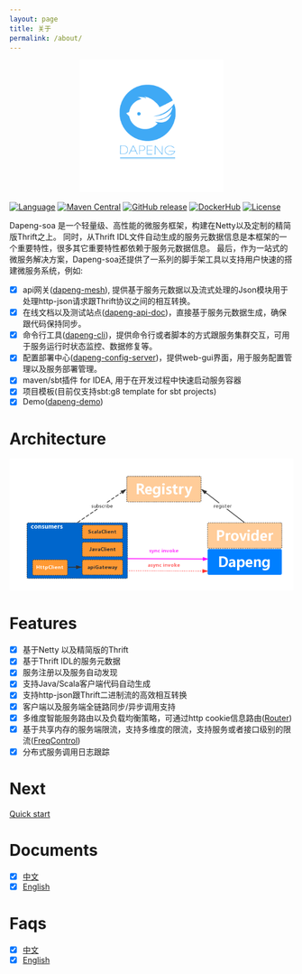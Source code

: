 ```yaml
---
layout: page
title: 关于
permalink: /about/
---
```


<p align="center">
<img width="254" src="/assets/dapeng002.png" alt="dapeng-soa" title="dapeng-soa"/>
</p>

[![Language](https://img.shields.io/badge/language-Java-orange.svg)](https://www.oracle.com)
[![Maven Central](https://maven-badges.herokuapp.com/maven-central/com.github.dapeng-soa/dapeng-parent/badge.svg)](https://search.maven.org/search?q=com.github.dapeng-soa)
[![GitHub release](https://img.shields.io/github/release/dapeng-soa/dapeng-soa.svg)](https://github.com/dapeng-soa/dapeng-soa/releases)
[![DockerHub](https://img.shields.io/badge/docker-dapengsoa-yellow.svg)](https://hub.docker.com/r/dapengsoa/dapeng-container/)
[![License](https://img.shields.io/badge/license-Apache%202-4EB1BA.svg)](https://www.apache.org/licenses/LICENSE-2.0.html)


Dapeng-soa 是一个轻量级、高性能的微服务框架，构建在Netty以及定制的精简版Thrift之上。 同时，从Thrift IDL文件自动生成的服务元数据信息是本框架的一个重要特性，很多其它重要特性都依赖于服务元数据信息。 最后，作为一站式的微服务解决方案，Dapeng-soa还提供了一系列的脚手架工具以支持用户快速的搭建微服务系统，例如:

- [x] api网关([dapeng-mesh](https://github.com/dapeng-soa/dapeng-mesh)), 提供基于服务元数据以及流式处理的Json模块用于处理http-json请求跟Thrift协议之间的相互转换。
- [x] 在线文档以及测试站点([dapeng-api-doc](https://github.com/dapeng-soa/dapeng-api-doc))，直接基于服务元数据生成，确保跟代码保持同步。
- [x] 命令行工具([dapeng-cli](https://github.com/dapeng-soa/dapeng-cli))，提供命令行或者脚本的方式跟服务集群交互，可用于服务运行时状态监控、数据修复等。
- [x] 配置部署中心([dapeng-config-server](https://github.com/dapeng-soa/dapeng-config-server))，提供web-gui界面，用于服务配置管理以及服务部署管理。
- [x] maven/sbt插件 for IDEA, 用于在开发过程中快速启动服务容器 
- [x] 项目模板(目前仅支持sbt:g8 template for sbt projects)
- [x] Demo([dapeng-demo](http://demo.dapeng-soa.tech))

# Architecture
<p align="center">
<img src="/assets/dapeng-architecture.png" alt="dapeng-soa" title="dapeng-soa"/>
</p>

# Features
- [x] 基于Netty 以及精简版的Thrift 
- [x] 基于Thrift IDL的服务元数据
- [x] 服务注册以及服务自动发现
- [x] 支持Java/Scala客户端代码自动生成
- [x] 支持http-json跟Thrift二进制流的高效相互转换
- [x] 客户端以及服务端全链路同步/异步调用支持
- [x] 多维度智能服务路由以及负载均衡策略，可通过http cookie信息路由([Router](https://github.com/dapeng-soa/dapeng-soa/wiki/Dapeng-Service-Route%EF%BC%88%E6%9C%8D%E5%8A%A1%E8%B7%AF%E7%94%B1%E6%96%B9%E6%A1%88%EF%BC%89))
- [x] 基于共享内存的服务端限流，支持多维度的限流，支持服务或者接口级别的限流([FreqControl](https://github.com/dapeng-soa/dapeng-soa/wiki/DapengFreqControl))
- [x] 分布式服务调用日志跟踪

# Next
[Quick start](https://github.com/dapeng-soa/dapeng-soa/blob/master/quickstart.md)

# Documents
- [x] [中文](https://github.com/dapeng-soa/dapeng-soa/blob/master/README.md)
- [x] [English](https://github.com/dapeng-soa/dapeng-soa/blob/master/README_en.md)

# Faqs
- [x] [中文](https://github.com/dapeng-soa/dapeng-soa/blob/master/faqs.md)
- [x] [English](https://github.com/dapeng-soa/dapeng-soa/blob/master/faqs_en.md)
